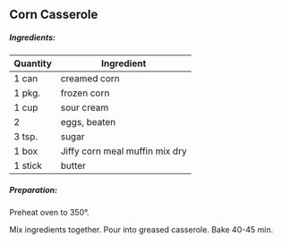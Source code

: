 

## Corn Casserole

##### Ingredients:
| Quantity | Ingredient                     |
|----------|--------------------------------|
 | 1 can    | creamed corn                   |
 | 1 pkg.   | frozen corn                    |
 | 1 cup    | sour cream                     |
 | 2        | eggs, beaten                   |
 | 3 tsp.   | sugar                          |
 | 1 box    | Jiffy corn meal muffin mix dry |
 | 1 stick  | butter                         |

##### Preparation:
Preheat oven to 350&deg;.

Mix ingredients together.  Pour into greased casserole.  Bake 40-45 min.

